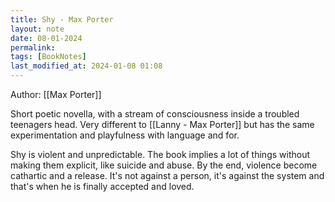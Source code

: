 ```yaml
---
title: Shy - Max Porter
layout: note
date: 08-01-2024
permalink:
tags: [BookNotes]
last_modified_at: 2024-01-08 01:08
---
```


Author: [[Max Porter]]

Short poetic novella, with a stream of consciousness inside a troubled teenagers head. Very different to [[Lanny - Max Porter]] but has the same experimentation and playfulness with language and for. 

Shy is violent and unpredictable. The book implies a lot of things without making them explicit, like suicide and abuse. By the end, violence become cathartic and a release. It's not against a person, it's against the system and that's when he is finally accepted and loved. 
